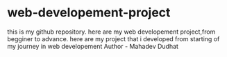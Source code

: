 # web-developement-project
this is my github repository.
here are my web developement project,from begginer to advance.
here are my project that i developed from starting of my journey in web developement
Author - Mahadev Dudhat